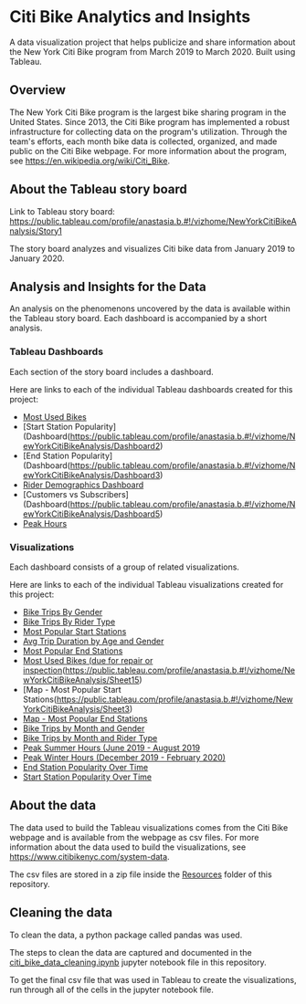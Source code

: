 # Citi Bike Analytics and Insights

A data visualization project that helps publicize and share information about the New York Citi Bike program from March 2019 to March 2020. Built using Tableau.

## Overview

The New York Citi Bike program is the largest bike sharing program in the United States. Since 2013, the Citi Bike program has implemented a robust infrastructure for collecting data on the program's utilization. Through the team's efforts, each month bike data is collected, organized, and made public on the Citi Bike webpage. For more information about the program, see <https://en.wikipedia.org/wiki/Citi_Bike>.

## About the Tableau story board

Link to Tableau story board: <https://public.tableau.com/profile/anastasia.b.#!/vizhome/NewYorkCitiBikeAnalysis/Story1>


The story board analyzes and visualizes Citi bike data from January 2019 to January 2020.

## Analysis and Insights for the Data

An analysis on the phenomenons uncovered by the data is available within the Tableau story board. Each dashboard is accompanied by a short analysis.

### Tableau Dashboards

Each section of the story board includes a dashboard.

Here are links to each of the individual Tableau dashboards created for this project:

* [Most Used Bikes](https://public.tableau.com/profile/anastasia.b.#!/vizhome/NewYorkCitiBikeAnalysis/Dashboard6)
* [Start Station Popularity](Dashboard(https://public.tableau.com/profile/anastasia.b.#!/vizhome/NewYorkCitiBikeAnalysis/Dashboard2)
* [End Station Popularity](Dashboard(https://public.tableau.com/profile/anastasia.b.#!/vizhome/NewYorkCitiBikeAnalysis/Dashboard3)
* [Rider Demographics Dashboard](https://public.tableau.com/profile/anastasia.b.#!/vizhome/NewYorkCitiBikeAnalysis/Dashboard1)
* [Customers vs Subscribers](Dashboard(https://public.tableau.com/profile/anastasia.b.#!/vizhome/NewYorkCitiBikeAnalysis/Dashboard5)
* [Peak Hours ](https://public.tableau.com/profile/anastasia.b.#!/vizhome/NewYorkCitiBikeAnalysis/Dashboard4)
### Visualizations

Each dashboard consists of a group of related visualizations.

Here are links to each of the individual Tableau visualizations created for this project:

* [Bike Trips By Gender](https://public.tableau.com/profile/anastasia.b.#!/vizhome/NewYorkCitiBikeAnalysis/Sheet4)
* [Bike Trips By Rider Type](https://public.tableau.com/profile/anastasia.b.#!/vizhome/NewYorkCitiBikeAnalysis/Sheet7)
* [Most Popular Start Stations](https://public.tableau.com/profile/anastasia.b.#!/vizhome/NewYorkCitiBikeAnalysis/Sheet2)
* [Avg Trip Duration by Age and Gender](https://public.tableau.com/profile/anastasia.b.#!/vizhome/NewYorkCitiBikeAnalysis/Sheet5)
* [Most Popular End Stations](https://public.tableau.com/profile/anastasia.b.#!/vizhome/NewYorkCitiBikeAnalysis/Sheet9)
* [Most Used Bikes (due for repair or inspection](https://public.tableau.com/profile/anastasia.b.#!/vizhome/NewYorkCitiBikeAnalysis/Sheet14)(https://public.tableau.com/profile/anastasia.b.#!/vizhome/NewYorkCitiBikeAnalysis/Sheet15)
* [Map - Most Popular Start Stations(https://public.tableau.com/profile/anastasia.b.#!/vizhome/NewYorkCitiBikeAnalysis/Sheet3)
* [Map - Most Popular End Stations](https://public.tableau.com/profile/anastasia.b.#!/vizhome/NewYorkCitiBikeAnalysis/Sheet10)
* [Bike Trips by Month and Gender](https://public.tableau.com/profile/anastasia.b.#!/vizhome/NewYorkCitiBikeAnalysis/Sheet6)
* [Bike Trips by Month and Rider Type](https://public.tableau.com/profile/anastasia.b.#!/vizhome/NewYorkCitiBikeAnalysis/Sheet13)
* [Peak Summer Hours (June 2019 - August 2019](https://public.tableau.com/profile/anastasia.b.#!/vizhome/NewYorkCitiBikeAnalysis/Sheet12)
* [Peak Winter Hours (December 2019 - February 2020)](https://public.tableau.com/profile/anastasia.b.#!/vizhome/NewYorkCitiBikeAnalysis/Sheet11)
* [End Station Popularity Over Time](https://public.tableau.com/profile/anastasia.b.#!/vizhome/NewYorkCitiBikeAnalysis/Sheet8)
* [Start Station Popularity Over Time](https://public.tableau.com/profile/anastasia.b.#!/vizhome/NewYorkCitiBikeAnalysis/Sheet1)

## About the data

The data used to build the Tableau visualizations comes from the Citi Bike webpage and is available from the webpage as csv files. For more information about the data used to build the visualizations, see <https://www.citibikenyc.com/system-data>.

The csv files are stored in a zip file inside the [Resources](./Resources) folder of this repository.

## Cleaning the data

To clean the data, a python package called pandas was used.

The steps to clean the data are captured and documented in the [citi_bike_data_cleaning.ipynb](./citi_bike_data_cleaning.ipynb) jupyter notebook file in this repository.

To get the final csv file that was used in Tableau to create the visualizations, run through all of the cells in the jupyter notebook file.

